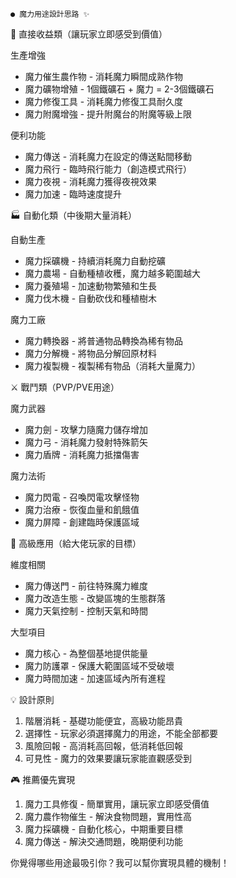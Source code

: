 	● 魔力用途設計思路 ✨

  🎯 直接收益類（讓玩家立即感受到價值）

  生產增強
  - 魔力催生農作物 - 消耗魔力瞬間成熟作物
  - 魔力礦物增殖 - 1個鐵礦石 + 魔力 = 2-3個鐵礦石
  - 魔力修復工具 - 消耗魔力修復工具耐久度
  - 魔力附魔增強 - 提升附魔台的附魔等級上限

  便利功能
  - 魔力傳送 - 消耗魔力在設定的傳送點間移動
  - 魔力飛行 - 臨時飛行能力（創造模式飛行）
  - 魔力夜視 - 消耗魔力獲得夜視效果
  - 魔力加速 - 臨時速度提升

  🏭 自動化類（中後期大量消耗）

  自動生產
  - 魔力採礦機 - 持續消耗魔力自動挖礦
  - 魔力農場 - 自動種植收穫，魔力越多範圍越大
  - 魔力養殖場 - 加速動物繁殖和生長
  - 魔力伐木機 - 自動砍伐和種植樹木

  魔力工廠
  - 魔力轉換器 - 將普通物品轉換為稀有物品
  - 魔力分解機 - 將物品分解回原材料
  - 魔力複製機 - 複製稀有物品（消耗大量魔力）

  ⚔️ 戰鬥類（PVP/PVE用途）

  魔力武器
  - 魔力劍 - 攻擊力隨魔力儲存增加
  - 魔力弓 - 消耗魔力發射特殊箭矢
  - 魔力盾牌 - 消耗魔力抵擋傷害

  魔力法術
  - 魔力閃電 - 召喚閃電攻擊怪物
  - 魔力治療 - 恢復血量和飢餓值
  - 魔力屏障 - 創建臨時保護區域

  🌟 高級應用（給大佬玩家的目標）

  維度相關
  - 魔力傳送門 - 前往特殊魔力維度
  - 魔力改造生態 - 改變區塊的生態群落
  - 魔力天氣控制 - 控制天氣和時間

  大型項目
  - 魔力核心 - 為整個基地提供能量
  - 魔力防護罩 - 保護大範圍區域不受破壞
  - 魔力時間加速 - 加速區域內所有進程

  💡 設計原則

  1. 階層消耗 - 基礎功能便宜，高級功能昂貴
  2. 選擇性 - 玩家必須選擇魔力的用途，不能全部都要
  3. 風險回報 - 高消耗高回報，低消耗低回報
  4. 可見性 - 魔力的效果要讓玩家能直觀感受到

  🎮 推薦優先實現

  1. 魔力工具修復 - 簡單實用，讓玩家立即感受價值
  2. 魔力農作物催生 - 解決食物問題，實用性高
  3. 魔力採礦機 - 自動化核心，中期重要目標
  4. 魔力傳送 - 解決交通問題，晚期便利功能

  你覺得哪些用途最吸引你？我可以幫你實現具體的機制！